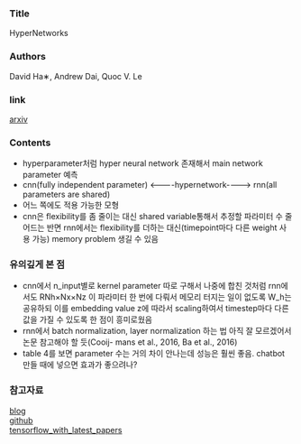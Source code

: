 ### Title
HyperNetworks
### Authors
David Ha∗, Andrew Dai, Quoc V. Le
### link
[arxiv](https://arxiv.org/pdf/1609.09106.pdf)

### Contents
- hyperparameter처럼 hyper neural network 존재해서 main network parameter 예측
- cnn(fully independent parameter) <----hypernetwork----> rnn(all parameters are shared)
- 어느 쪽에도 적용 가능한 모형
- cnn은 flexibility를 좀 줄이는 대신 shared variable통해서 추정할 파라미터 수 줄어드는 반면 rnn에서는 flexibility를 더하는 대신(timepoint마다 다른 weight 사용 가능) memory problem 생길 수 있음


### 유의깊게 본 점
- cnn에서 n_input별로 kernel parameter 따로 구해서 나중에 합친 것처럼 rnn에서도 RNh×Nx×Nz 이 파라미터 한 번에 다뤄서 메모리 터지는 일이 없도록 W_h는 공유하되 이를 embedding value z에 따라서 scaling하여서 timestep마다 다른 값을 가질 수 있도록 한 점이 흥미로웠음
- rnn에서 batch normalization, layer normalization 하는 법 아직 잘 모르겠어서 논문 참고해야 할 듯(Cooij- mans et al., 2016, Ba et al., 2016)
- table 4를 보면 parameter 수는 거의 차이 안나는데 성능은 훨씬 좋음. chatbot 만들 때에 넣으면 효과가 좋으려나?


### 참고자료
[blog](http://blog.otoro.net/2016/09/28/hyper-networks/)<br/>
[github](https://github.com/hardmaru/supercell/blob/master/supercell.py)<br/>
[tensorflow_with_latest_papers](https://github.com/NickShahML/tensorflow_with_latest_papers)<br/>